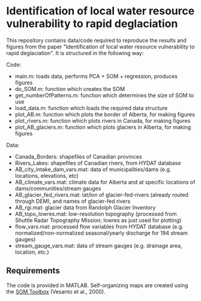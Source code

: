# Identification of local water resource vulnerability to rapid deglaciation

This repository contains data/code required to reproduce the results and figures from the paper "Identification of local water resource vulnerability to rapid deglaciation".  It is structured in the following way:

Code: 
* main.m: loads data, performs PCA + SOM + regression, produces figures
* do_SOM.m: function which creates the SOM
* get_numberOfPatterns.m: function which determines the size of SOM to use
* load_data.m: function which loads the required data structure
* plot_AB.m: function which plots the border of Alberta, for making figures
* plot_rivers.m: function which plots rivers in Canada, for making figures
* plot_AB_glaciers.m: function which plots glaciers in Alberta, for making figures

Data:
* Canada_Borders: shapefiles of Canadian provinces
* Rivers_Lakes: shapefiles of Canadian rivers, from HYDAT database
* AB_city_intake_dam_vars.mat: data of municipalities/dams (e.g. locations, elevations, etc)
* AB_climate_vars.mat: climate data for Alberta and at specific locations of dams/communities/stream gauges
* AB_glacier_fed_rivers.mat: lat/lon of glacier-fed-rivers (already routed through DEM), and names of glacier-fed rivers
* AB_rgi.mat: glacier data from Randolph Glacier Inventory
* AB_topo_lowres.mat: low-resolution topography (processed from Shuttle Radar Topography Mission; lowres as just used for plotting)
* flow_vars.mat: processed flow variables from HYDAT database (e.g. normalized/non-normalized seasonal/yearly discharge for 194 stream gauges)
* stream_gauge_vars.mat: data of stream gauges (e.g. drainage area, location, etc.)

## Requirements

The code is provided in MATLAB.  Self-organizing maps are created using the [SOM Toolbox](http://www.cis.hut.fi/somtoolbox/) (Vesanto et al., 2000).
